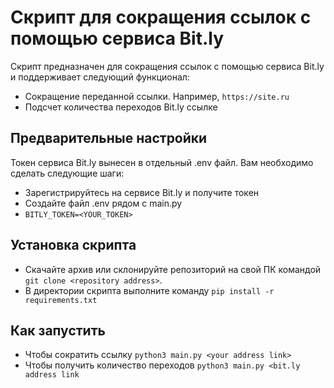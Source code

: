 # Скрипт для сокращения ссылок с помощью сервиса Bit.ly
Скрипт предназначен для сокращения ссылок с помощью сервиса Bit.ly и поддерживает следующий функционал:
- Сокращение переданной ссылки. Например, `https://site.ru`
- Подсчет количества переходов Bit.ly ссылке

## Предварительные настройки
Токен сервиса Bit.ly вынесен в отдельный .env файл. Вам необходимо сделать следующие шаги:
- Зарегистрируйтесь на сервисе Bit.ly и получите токен
- Создайте файл .env рядом с main.py
- `BITLY_TOKEN=<YOUR_TOKEN>`

## Установка скрипта 
- Скачайте архив или склонируйте репозиторий на свой ПК командой `git clone <repository address>`.
- В директории скрипта выполните команду `pip install -r requirements.txt`

## Как запустить
- Чтобы сократить ссылку `python3 main.py <your address link>`
- Чтобы получить количество переходов `python3 main.py <bit.ly address link`
